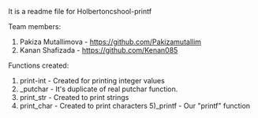 It is a readme file for Holbertoncshool-printf


Team members:
1) Pakiza Mutallimova - https://github.com/Pakizamutallim
2) Kanan Shafizada - https://github.com/Kenan085

Functions created:
1) print-int - Created for printing integer values
2) _putchar - It's duplicate of real putchar function.
3) print_str - Created to print strings
4) print_char - Created to print characters
5)_printf - Our "printf" function

